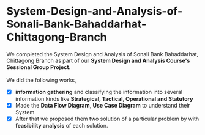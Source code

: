 # System-Design-and-Analysis-of-Sonali-Bank-Bahaddarhat-Chittagong-Branch
We completed the System Design and Analysis of Sonali Bank Bahaddarhat, Chittagong Branch as part of our **System Design and Analysis Course's Sessional Group Project**.<br>
<br>We did the following works,<br>
- [x] **information gathering** and classifying the information into several information kinds like **Strategical, Tactical, Operational and Statutory**<br>
- [x] Made the **Data Flow Diagram**, **Use Case Diagram** to understand their System.<br>
- [x] After that we proposed them two solution of a particular problem by with **feasibility analysis** of each solution.
